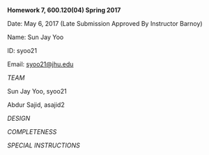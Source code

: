 **Homework 7, 600.120(04) Spring 2017**

Date: May 6, 2017 (Late Submission Approved By Instructor Barnoy)

Name: Sun Jay Yoo

ID: syoo21

Email: syoo21@jhu.edu

*TEAM*

Sun Jay Yoo, syoo21

Abdur Sajid, asajid2

*DESIGN*

*COMPLETENESS*

*SPECIAL INSTRUCTIONS*

